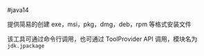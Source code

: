 #java14 

提供简易的创建 exe，msi，pkg，dmg，deb，rpm 等格式安装文件

该工具可通过命令行调用，也可通过 ToolProvider API 调用，模块名为 `jdk.jpackage`
